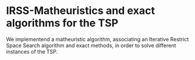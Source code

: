 # IRSS-Matheuristics and exact algorithms for the TSP
We implementend a matheuristic algorithm, associating an Iterative Restrict Space Search algorithm and exact methods, in order to solve different instances of the TSP.
